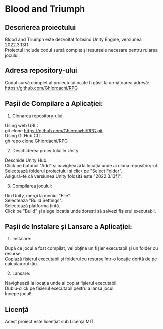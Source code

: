 # Blood and Triumph

## Descrierea proiectului

Blood and Triumph este dezvoltat folosind Unity Engine, versiunea 2022.3.13f1.  
Proiectul include codul sursă complet și resursele necesare pentru rularea jocului.

## Adresa repository-ului

Codul sursă complet al proiectului poate fi găsit la următoarea adresă:  
https://github.com/GhIordachi/RPG

## Pașii de Compilare a Aplicației:

1. Clonarea repository-ului:

Using web URL:  
git clone https://github.com/GhIordachi/RPG.git  
Using GitHub CLI:  
gh repo clone GhIordachi/RPG

2. Deschiderea proiectului în Unity:

Deschide Unity Hub.  
Click pe butonul "Add" și navighează la locația unde ai clona repository-ul.  
Selectează folderul proiectului și click pe "Select Folder".  
Asigură-te că versiunea Unity folosită este "2022.3.13f1".

3. Compilarea jocului:

Din Unity, mergi la meniul "File".  
Selectează "Build Settings".  
Selectează platforma țintă.  
Click pe "Build" și alege locația unde dorești să salvezi fișierul executabil.

## Pașii de Instalare și Lansare a Aplicației:

1. Instalare:

După ce jocul a fost compilat, vei obține un fișier executabil și un folder cu resurse.  
Copiază fișierul executabil și folderul cu resurse într-o locație dorită de pe calculatorul tău.

2. Lansare:

Navighează la locația unde ai copiat fișierul executabil.  
Dublu-click pe fișierul executabil pentru a lansa jocul.  
Începe jocul!

## Licență

Acest proiect este licențiat sub Licența MIT.
